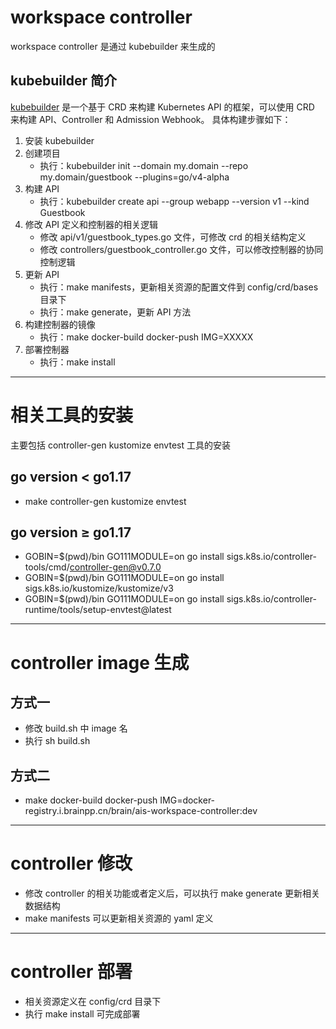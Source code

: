 # workspace controller

workspace controller 是通过 kubebuilder 来生成的

## kubebuilder 简介
[kubebuilder](https://book.kubebuilder.io/quick-start.html) 是一个基于 CRD 来构建 Kubernetes API 的框架，可以使用 CRD 来构建 API、Controller 和 Admission Webhook。
具体构建步骤如下：
 1. 安装 kubebuilder
 2. 创建项目
    - 执行：kubebuilder init --domain my.domain --repo my.domain/guestbook --plugins=go/v4-alpha
 3. 构建 API
    - 执行：kubebuilder create api --group webapp --version v1 --kind Guestbook
 4. 修改 API 定义和控制器的相关逻辑
    - 修改 api/v1/guestbook_types.go 文件，可修改 crd 的相关结构定义
    - 修改 controllers/guestbook_controller.go 文件，可以修改控制器的协同控制逻辑
 5. 更新 API
    - 执行：make manifests，更新相关资源的配置文件到 config/crd/bases 目录下
    - 执行：make generate，更新 API 方法
 6. 构建控制器的镜像
    - 执行：make docker-build docker-push IMG=XXXXX
 7. 部署控制器
    - 执行：make install

***
# 相关工具的安装
主要包括 controller-gen kustomize envtest 工具的安装
## go version < go1.17
- make controller-gen kustomize envtest
## go version ≥ go1.17
- GOBIN=$(pwd)/bin GO111MODULE=on go install sigs.k8s.io/controller-tools/cmd/controller-gen@v0.7.0
- GOBIN=$(pwd)/bin GO111MODULE=on go install sigs.k8s.io/kustomize/kustomize/v3
- GOBIN=$(pwd)/bin GO111MODULE=on go install sigs.k8s.io/controller-runtime/tools/setup-envtest@latest

***
# controller image 生成
## 方式一
- 修改 build.sh 中 image 名
- 执行 sh build.sh
## 方式二
- make docker-build docker-push IMG=docker-registry.i.brainpp.cn/brain/ais-workspace-controller:dev

***
# controller 修改
- 修改 controller 的相关功能或者定义后，可以执行 make generate 更新相关数据结构
- make manifests 可以更新相关资源的 yaml 定义

***
# controller 部署
- 相关资源定义在 config/crd 目录下
- 执行 make install 可完成部署